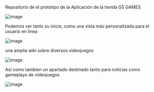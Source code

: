 Repositorio de el prototipo de la Aplicación de la tienda G5 GAMES  

![image](https://github.com/user-attachments/assets/230b5a30-1ca0-4c22-9ea7-641518e6fe8f)





Podemos ver tanto su inicio, como una vista más personalizada para el usuario en linea 

![image](https://github.com/user-attachments/assets/1f23706a-2523-46d7-a458-1d73e1505ae6)  



una amplia wiki sobre diversos videojuegos

![image](https://github.com/user-attachments/assets/386c0853-69e7-46d2-8b65-f0bbab2abd56) 



Así como tambien un apartado destinado tanto para noticias como gameplays de videojuegos

![image](https://github.com/user-attachments/assets/0e5a24eb-e84c-4dfc-9715-fe54594a27ed)



